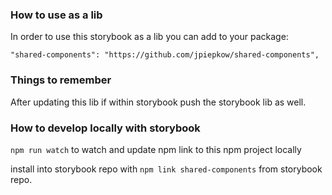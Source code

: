 ### How to use as a lib

In order to use this storybook as a lib you can add to your package:

`"shared-components": "https://github.com/jpiepkow/shared-components",`

### Things to remember

After updating this lib if within storybook push the storybook lib as well.


### How to develop locally with storybook

`npm run watch` to watch and update npm link to this npm project locally

install into storybook repo with `npm link shared-components` from storybook repo.